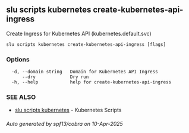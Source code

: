 ## slu scripts kubernetes create-kubernetes-api-ingress

Create Ingress for Kubernetes API (kubernetes.default.svc)

```
slu scripts kubernetes create-kubernetes-api-ingress [flags]
```

### Options

```
  -d, --domain string   Domain for Kubernetes API Ingress
      --dry             Dry run
  -h, --help            help for create-kubernetes-api-ingress
```

### SEE ALSO

* [slu scripts kubernetes](slu_scripts_kubernetes.md)	 - Kubernetes Scripts

###### Auto generated by spf13/cobra on 10-Apr-2025
